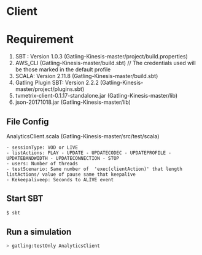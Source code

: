 # Client

Requirement
=========================
1. SBT : Version 1.0.3 (Gatling-Kinesis-master/project/build.properties)
2. AWS_CLI (Gatling-Kinesis-master/build.sbt) // The credentials used will be those marked in the default profile
3. SCALA: Version 2.11.8 (Gatling-Kinesis-master/build.sbt)
4. Gatling Plugin SBT: Version 2.2.2 (Gatling-Kinesis-master/project/plugins.sbt)
5. tvmetrix-client-0.1.17-standalone.jar (Gatling-Kinesis-master/lib)
6. json-20171018.jar (Gatling-Kinesis-master/lib)


File Config
---------
AnalyticsClient.scala (Gatling-Kinesis-master/src/test/scala) 

	- sessionType: VOD or LIVE	
	- listActions: PLAY - UPDATE - UPDATECODEC - UPDATEPROFILE - UPDATEBANDWIDTH - UPDATECONNECTION - STOP	
	- users: Number of threads	
	- testScenario: Same number of  'exec(clientAction)' that length listActions/ value of pause same that keepalive
	- Kekeepaliveep: Seconds to ALIVE event

Start SBT
---------

```bash
$ sbt
```

Run a simulation
-----------------------

```bash
> gatling:testOnly AnalyticsClient 
```

